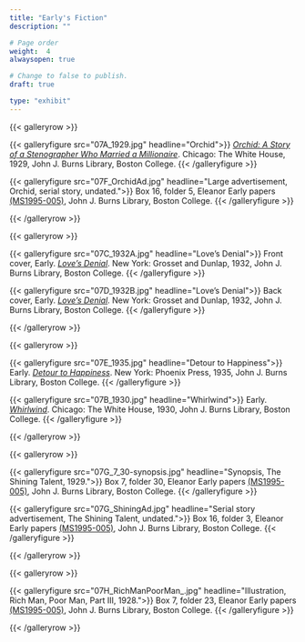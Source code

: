 ```yaml
---
title: "Early's Fiction"
description: ""

# Page order
weight:  4
alwaysopen: true

# Change to false to publish.
draft: true

type: "exhibit"
---
```


{{< galleryrow >}}

{{< galleryfigure src="07A_1929.jpg"
           headline="Orchid">}} *[Orchid: A Story of a Stenographer Who Married a Millionaire](https://bc-primo.hosted.exlibrisgroup.com/permalink/f/l6ucgu/ALMA-BC21382552680001021)*. Chicago: The White House, 1929, John J. Burns Library, Boston College.
{{< /galleryfigure >}}

{{< galleryfigure src="07F_OrchidAd.jpg"
           headline="Large advertisement, Orchid, serial story, undated.">}} Box 16, folder 5, Eleanor Early papers [(MS1995-005)](https://bc-primo.hosted.exlibrisgroup.com/permalink/f/l6ucgu/ALMA-BC21311150800001021), John J. Burns Library, Boston College.
{{< /galleryfigure >}}

{{< /galleryrow >}}

{{< galleryrow >}}

{{< galleryfigure src="07C_1932A.jpg"
           headline="Love’s Denial">}} Front cover, Early. *[Love’s Denial](https://bc-primo.hosted.exlibrisgroup.com/permalink/f/l6ucgu/ALMA-BC21330912940001021)*. New York: Grosset and Dunlap, 1932, John J. Burns Library, Boston College.
{{< /galleryfigure >}}

{{< galleryfigure src="07D_1932B.jpg"
           headline="Love’s Denial">}} Back cover, Early. *[Love’s Denial](https://bc-primo.hosted.exlibrisgroup.com/permalink/f/l6ucgu/ALMA-BC21330912940001021)*. New York: Grosset and Dunlap, 1932, John J. Burns Library, Boston College.
{{< /galleryfigure >}}

{{< /galleryrow >}}

{{< galleryrow >}}

{{< galleryfigure src="07E_1935.jpg"
           headline="Detour to Happiness">}} Early. *[Detour to Happiness](https://bc-primo.hosted.exlibrisgroup.com/permalink/f/l6ucgu/ALMA-BC21355639510001021)*. New York: Phoenix Press, 1935, John J. Burns Library, Boston College.
{{< /galleryfigure >}}

{{< galleryfigure src="07B_1930.jpg"
           headline="Whirlwind">}} Early. *[Whirlwind](https://bc-primo.hosted.exlibrisgroup.com/permalink/f/l6ucgu/ALMA-BC21382552950001021)*. Chicago: The White House, 1930, John J. Burns Library, Boston College.
{{< /galleryfigure >}}

{{< /galleryrow >}}

{{< galleryrow >}}

{{< galleryfigure src="07G_7_30-synopsis.jpg"
           headline="Synopsis, The Shining Talent, 1929.">}} Box 7, folder 30, Eleanor Early papers [(MS1995-005)](https://bc-primo.hosted.exlibrisgroup.com/permalink/f/l6ucgu/ALMA-BC21311150800001021), John J. Burns Library, Boston College.
{{< /galleryfigure >}}

{{< galleryfigure src="07G_ShiningAd.jpg"
           headline="Serial story advertisement, The Shining Talent, undated.">}} Box 16, folder 3, Eleanor Early papers [(MS1995-005)](https://bc-primo.hosted.exlibrisgroup.com/permalink/f/l6ucgu/ALMA-BC21311150800001021), John J. Burns Library, Boston College.
{{< /galleryfigure >}}

{{< /galleryrow >}}

{{< galleryrow >}}

{{< galleryfigure src="07H_RichManPoorMan_.jpg"
           headline="Illustration, Rich Man, Poor Man, Part III, 1928.">}} Box 7, folder 23, Eleanor Early papers [(MS1995-005)](https://bc-primo.hosted.exlibrisgroup.com/permalink/f/l6ucgu/ALMA-BC21311150800001021), John J. Burns Library, Boston College.
{{< /galleryfigure >}}

{{< /galleryrow >}}

